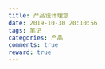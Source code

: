 ```yaml
---
title: 产品设计理念
date: 2019-10-30 20:10:56
tags: 笔记
categories: 产品
comments: true
reward: true
---
```



